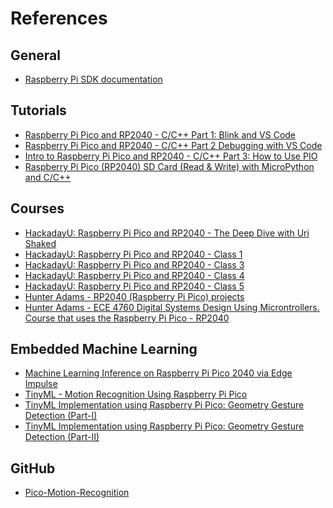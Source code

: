 # References

## General
- [ Raspberry Pi SDK documentation](https://cec-code-lab.aps.edu/robotics/resources/pico-c-api/weblinks_page.html)

## Tutorials
- [Raspberry Pi Pico and RP2040 - C/C++ Part 1: Blink and VS Code](https://www.digikey.be/en/maker/projects/raspberry-pi-pico-and-rp2040-cc-part-1-blink-and-vs-code/7102fb8bca95452e9df6150f39ae8422)<br>
- [Raspberry Pi Pico and RP2040 - C/C++ Part 2 Debugging with VS Code](https://www.digikey.be/en/maker/projects/raspberry-pi-pico-and-rp2040-cc-part-2-debugging-with-vs-code/470abc7efb07432b82c95f6f67f184c0)<br>
- [Intro to Raspberry Pi Pico and RP2040 - C/C++ Part 3: How to Use PIO](https://www.youtube.com/watch?v=JSis2NU65w8)<br>
- [Raspberry Pi Pico (RP2040) SD Card (Read & Write) with MicroPython and C/C++](https://www.youtube.com/watch?v=u-vmsIr-s7w&list=PLEBQazB0HUyQO6rJxKr2umPCgmfAU-cqR&index=11)

## Courses
- [HackadayU: Raspberry Pi Pico and RP2040 - The Deep Dive with Uri Shaked](https://www.youtube.com/watch?v=OLV-TSRTTE8&list=PL_tws4AXg7auiZHZsL-qfrXoMiUONBB0U)<br>
- [HackadayU: Raspberry Pi Pico and RP2040 - Class 1](https://www.youtube.com/watch?v=Duel_Oaases)<br>
- [HackadayU: Raspberry Pi Pico and RP2040 - Class 3](https://www.youtube.com/watch?v=VknkYqvYF7g&list=PL_tws4AXg7auiZHZsL-qfrXoMiUONBB0U&index=4)<br>
- [HackadayU: Raspberry Pi Pico and RP2040 - Class 4](https://www.youtube.com/watch?v=amJ8EyEYoQs&list=PL_tws4AXg7auiZHZsL-qfrXoMiUONBB0U&index=5)<br>
- [HackadayU: Raspberry Pi Pico and RP2040 - Class 5 ](https://www.youtube.com/watch?v=LIA9wpt7N60&list=PL_tws4AXg7auiZHZsL-qfrXoMiUONBB0U&index=6)<br>
- [Hunter Adams - RP2040 (Raspberry Pi Pico) projects](https://vanhunteradams.com/)<br>
- [Hunter Adams - ECE 4760 Digital Systems Design Using Microntrollers. Course that uses the Raspberry Pi Pico - RP2040](https://ece4760.github.io/)

## Embedded Machine Learning
- [Machine Learning Inference on Raspberry Pi Pico 2040 via Edge Impulse](https://www.youtube.com/watch?v=LmSrY_pZho0)<br>
- [TinyML - Motion Recognition Using Raspberry Pi Pico](https://www.hackster.io/mjrobot/tinyml-motion-recognition-using-raspberry-pi-pico-6b6071)<br>
- [TinyML Implementation using Raspberry Pi Pico: Geometry Gesture Detection (Part-I)](https://medium.com/@subirmaity/tinyml-implementation-using-raspberry-pi-pico-geometry-gesture-detection-part-i-3f0717677561)<br>
- [TinyML Implementation using Raspberry Pi Pico: Geometry Gesture Detection (Part-II)](https://medium.com/@subirmaity/tinyml-implementation-using-raspberry-pi-pico-geometry-gesture-detection-part-ii-d3d83a5d8cdb)

## GitHub
- [Pico-Motion-Recognition](https://github.com/Mjrovai/Pico-Motion-Recognition)